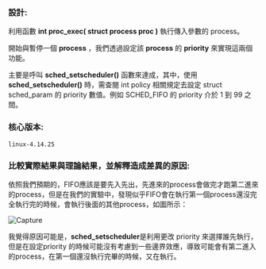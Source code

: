 ### 設計:

利用函數 **int proc_exec( struct process proc )** 執行傳入參數的 process。

開始與暫停一個 **process** ，我們透過設定該 **process** 的 **priority** 來實現這兩個功能。

主要是呼叫 **sched_setscheduler()** 函數來達成，其中，使用 **sched_setscheduler()**  時，需查閱 int policy 相關規定去設定 struct sched_param 的 priority 數值。例如 SCHED_FIFO 的 priority 介於 1 到 99 之間。



### 核心版本:

```
linux-4.14.25
```



### 比較實際結果與理論結果，並解釋造成差異的原因:

依照我們預期的，FIFO應該是要先入先出，先進來的process會做完才跑第二進來的process，但是在我們的實驗中，發現似乎FIFO會在執行第一個process還沒完全執行完的時候，會執行後面的其他process，如圖所示：

![Capture](C:\Users\RaoBlack\Desktop\Capture.PNG)

我覺得原因可能是，**sched_setscheduler**是利用更改 priority 來選擇誰先執行，但是在設定priority 的時候可能沒有考慮到一些邊界效應，導致可能會有第二進入的process，在第一個還沒執行完畢的時候，又在執行。




